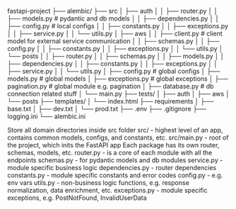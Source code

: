 fastapi-project
├── alembic/
├── src
│   ├── auth
│   │   ├── router.py
│   │   ├── models.py  # pydantic and db models
│   │   ├── dependencies.py
│   │   ├── config.py  # local configs
│   │   ├── constants.py
│   │   ├── exceptions.py
│   │   ├── service.py
│   │   └── utils.py
│   ├── aws
│   │   ├── client.py  # client model for external service communication
│   │   ├── schemas.py
│   │   ├── config.py
│   │   ├── constants.py
│   │   ├── exceptions.py
│   │   └── utils.py
│   └── posts
│   │   ├── router.py
│   │   ├── schemas.py
│   │   ├── models.py
│   │   ├── dependencies.py
│   │   ├── constants.py
│   │   ├── exceptions.py
│   │   ├── service.py
│   │   └── utils.py
│   ├── config.py  # global configs
│   ├── models.py  # global models
│   ├── exceptions.py  # global exceptions
│   ├── pagination.py  # global module e.g. pagination
│   ├── database.py  # db connection related stuff
│   └── main.py
├── tests/
│   ├── auth
│   ├── aws
│   └── posts
├── templates/
│   └── index.html
├── requirements
│   ├── base.txt
│   ├── dev.txt
│   └── prod.txt
├── .env
├── .gitignore
├── logging.ini
└── alembic.ini



Store all domain directories inside src folder
src/ - highest level of an app, contains common models, configs, and constants, etc.
src/main.py - root of the project, which inits the FastAPI app
Each package has its own router, schemas, models, etc.
router.py - is a core of each module with all the endpoints
schemas.py - for pydantic models and db modules
service.py - module specific business logic
dependencies.py - router dependencies
constants.py - module specific constants and error codes
config.py - e.g. env vars
utils.py - non-business logic functions, e.g. response normalization, data enrichment, etc.
exceptions.py - module specific exceptions, e.g. PostNotFound, InvalidUserData